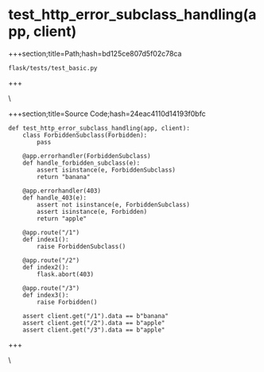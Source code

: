



# test_http_error_subclass_handling(app, client)
  
+++section;title=Path;hash=bd125ce807d5f02c78ca

`flask/tests/test_basic.py`
  
+++

\
  
+++section;title=Source Code;hash=24eac4110d14193f0bfc
```
def test_http_error_subclass_handling(app, client):
    class ForbiddenSubclass(Forbidden):
        pass

    @app.errorhandler(ForbiddenSubclass)
    def handle_forbidden_subclass(e):
        assert isinstance(e, ForbiddenSubclass)
        return "banana"

    @app.errorhandler(403)
    def handle_403(e):
        assert not isinstance(e, ForbiddenSubclass)
        assert isinstance(e, Forbidden)
        return "apple"

    @app.route("/1")
    def index1():
        raise ForbiddenSubclass()

    @app.route("/2")
    def index2():
        flask.abort(403)

    @app.route("/3")
    def index3():
        raise Forbidden()

    assert client.get("/1").data == b"banana"
    assert client.get("/2").data == b"apple"
    assert client.get("/3").data == b"apple"
```  
+++

\
